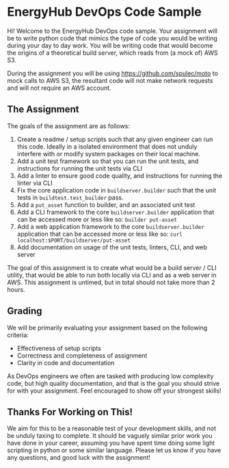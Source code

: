 # EnergyHub DevOps Code Sample

Hi! Welcome to the EnergyHub DevOps code sample. Your assignment will be to write python code that mimics the type of code you would be writing during your day to day work. You will be writing code that would become the origins of a theoretical build server, which reads from (a mock of) AWS S3.

During the assignment you will be using https://github.com/spulec/moto to mock calls to AWS S3, the resultant code will not make network requests and will not require an AWS account.

## The Assignment

The goals of the assignment are as follows:

1. Create a readme / setup scripts such that any given engineer can run this code. Ideally in a isolated environment that does not unduly interfere with or modify system packages on their local machine.
2. Add a unit test framework so that you can run the unit tests, and instructions for running the unit tests via CLI
3. Add a linter to ensure good code quality, and instructions for running the linter via CLI
4. Fix the core application code in `buildserver.builder` such that the unit tests in `buildtest.test_builder` pass.
5. Add a `put_asset` function to builder, and an associated unit test
6. Add a CLI framework to the core `buildserver.builder` application that can be accessed more or less like so: `builder put-asset`
7. Add a web application framework to the core `buildserver.builder` application that can be accessed more or less like so: `curl localhost:$PORT/buildserver/put-asset`
8. Add documentation on usage of the unit tests, linters, CLI, and web server

The goal of this assignment is to create what would be a build server / CLI utility, that would be able to run both locally via CLI and as a web server in AWS. This assignment is untimed, but in total should not take more than 2 hours.

## Grading

We will be primarily evaluating your assignment based on the following criteria:

- Effectiveness of setup scripts
- Correctness and completeness of assignment
- Clarity in code and documentation

As DevOps engineers we often are tasked with producing low complexity code, but high quality documentation, and that is the goal you should strive for with your assignment. Feel encouraged to show off your strongest skills!

## Thanks For Working on This!

We aim for this to be a reasonable test of your development skills, and not be unduly taxing to complete. It should be vaguely similar prior work you have done in your career, assuming you have spent time doing some light scripting in python or some similar language. Please let us know if you have any questions, and good luck with the assignment!
